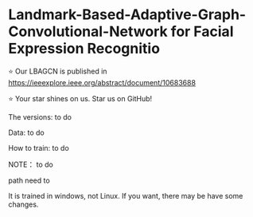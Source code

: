 # Landmark-Based-Adaptive-Graph-Convolutional-Network for Facial Expression Recognitio
⭐️ Our LBAGCN is published in https://ieeexplore.ieee.org/abstract/document/10683688

⭐️ Your star shines on us. Star us on GitHub!

The versions:
to do

Data:
to do

How to train:
to do 

NOTE：
to do 

path need to

It is trained in windows, not Linux. If you want, there may be have some changes.

